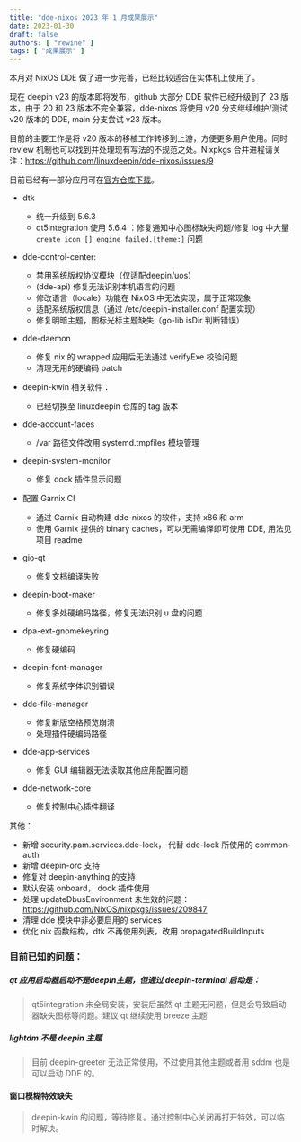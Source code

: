 ```yaml
---
title: "dde-nixos 2023 年 1 月成果展示"
date: 2023-01-30
draft: false
authors: [ "rewine" ]
tags: [ "成果展示" ]
---
```


本月对 NixOS DDE 做了进一步完善，已经比较适合在实体机上使用了。

现在 deepin v23 的版本即将发布，github 大部分 DDE 软件已经升级到了 23 版本，由于 20 和 23 版本不完全兼容，dde-nixos 将使用 v20 分支继续维护/测试 v20 版本的 DDE, main 分支尝试 v23 版本。

目前的主要工作是将 v20 版本的移植工作转移到上游，方便更多用户使用。同时 review 机制也可以找到并处理现有写法的不规范之处。Nixpkgs 合并进程请关注：https://github.com/linuxdeepin/dde-nixos/issues/9

目前已经有一部分应用可在[官方仓库下载](https://search.nixos.org/packages?channel=unstable&from=0&size=50&sort=relevance&type=packages&query=deepin)。

<!--more-->

- dtk
    - 统一升级到 5.6.3
    - qt5integration 使用 5.6.4 ：修复通知中心图标缺失问题/修复 log 中大量 `create icon [] engine failed.[theme:]` 问题

- dde-control-center:
    - 禁用系统版权协议模块（仅适配deepin/uos）
    - (dde-api) 修复无法识别本机语言的问题
    - 修改语言（locale）功能在 NixOS 中无法实现，属于正常现象
    - 适配系统版权信息（通过 /etc/deepin-installer.conf 配置实现）
    - 修复明暗主题，图标光标主题缺失（go-lib isDir 判断错误）

- dde-daemon
    - 修复 nix 的 wrapped 应用后无法通过 verifyExe 校验问题
    - 清理无用的硬编码 patch

- deepin-kwin 相关软件：
    - 已经切换至 linuxdeepin 仓库的 tag 版本

- dde-account-faces
    - /var 路径文件改用 systemd.tmpfiles 模块管理

- deepin-system-monitor
    - 修复 dock 插件显示问题

- 配置 Garnix CI
    - 通过 Garnix 自动构建 dde-nixos 的软件，支持 x86 和 arm
    - 使用 Garnix 提供的 binary caches，可以无需编译即可使用 DDE, 用法见项目 readme

- gio-qt
    - 修复文档编译失败

- deepin-boot-maker
    - 修复多处硬编码路径，修复无法识别 u 盘的问题

- dpa-ext-gnomekeyring
    - 修复硬编码

- deepin-font-manager
    - 修复系统字体识别错误

- dde-file-manager
    - 修复新版空格预览崩溃
    - 处理插件硬编码路径

- dde-app-services
    - 修复 GUI 编辑器无法读取其他应用配置问题

- dde-network-core
    - 修复控制中心插件翻译

其他：
- 新增 security.pam.services.dde-lock， 代替 dde-lock 所使用的 common-auth 
- 新增 deepin-orc 支持
- 修复对 deepin-anything 的支持
- 默认安装 onboard， dock 插件使用
- 处理 updateDbusEnvironment 未生效的问题：https://github.com/NixOS/nixpkgs/issues/209847
- 清理 dde 模块中非必要启用的 services
- 优化 nix 函数结构，dtk 不再使用列表，改用 propagatedBuildInputs

### 目前已知的问题：

##### qt 应用启动器启动不是deepin主题，但通过 deepin-terminal 启动是：

> qt5integration 未全局安装，安装后虽然 qt 主题无问题，但是会导致启动器缺失图标等问题。建议 qt 继续使用 breeze 主题

##### lightdm 不是 deepin 主题

> 目前 deepin-greeter 无法正常使用，不过使用其他主题或者用 sddm 也是可以启动 DDE 的。

#### 窗口模糊特效缺失

> deepin-kwin 的问题，等待修复。通过控制中心关闭再打开特效，可以临时解决。

